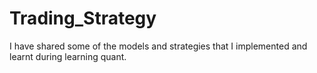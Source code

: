# Trading_Strategy
I have shared some of the models and strategies that I implemented and learnt during learning quant.

